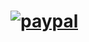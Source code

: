 # [![paypal](https://www.paypalobjects.com/en_US/i/btn/btn_donateCC_LG.gif)](prakashponnusamy@hotmail.com)
